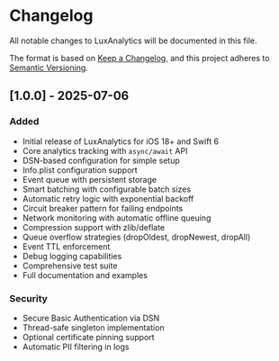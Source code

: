 # Changelog

All notable changes to LuxAnalytics will be documented in this file.

The format is based on [Keep a Changelog](https://keepachangelog.com/en/1.0.0/),
and this project adheres to [Semantic Versioning](https://semver.org/spec/v2.0.0.html).

## [1.0.0] - 2025-07-06

### Added
- Initial release of LuxAnalytics for iOS 18+ and Swift 6
- Core analytics tracking with `async/await` API
- DSN-based configuration for simple setup
- Info.plist configuration support
- Event queue with persistent storage
- Smart batching with configurable batch sizes
- Automatic retry logic with exponential backoff
- Circuit breaker pattern for failing endpoints
- Network monitoring with automatic offline queuing
- Compression support with zlib/deflate
- Queue overflow strategies (dropOldest, dropNewest, dropAll)
- Event TTL enforcement
- Debug logging capabilities
- Comprehensive test suite
- Full documentation and examples

### Security
- Secure Basic Authentication via DSN
- Thread-safe singleton implementation
- Optional certificate pinning support
- Automatic PII filtering in logs